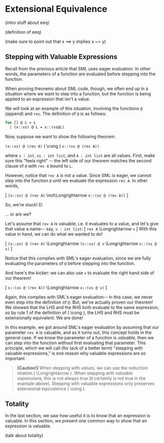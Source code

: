 # Extensional Equivalence

(intro stuff about eeq)

(definition of eeq)

(make sure to point out that x ==> y implies x ~= y)

## Stepping with Valuable Expressions

Recall from the previous article that SML uses eager evaluation.
In other words, the parameters of a function are evaluated before
stepping into the function.

When proving theorems about SML code, though, we often end up in
a situation where we want to step into a function, but the function
is being applied to an expression that isn't a value.

We will look at an example of this situation, involving the functions
`@` (append) and `rev`. The definition of `@` is as follows:

```sml
fun [] @ L = L
  | (x::xs) @ L = x::(xs@L)
```

Now, suppose we want to show the following theorem:

`(x::xs) @ (rev A)` \( \cong \) `x::(xs @ (rev A))`

where `x : int`, `xs : int list`, and `A : int list` are all values.
First, make sure this "feels right" -- the left side of our theorem
matches the second clause of `@` with `rev A` bound to `L`.

However, notice that `rev A` is not a value. Since SML is eager, we
cannot step into the function `@` until we evaluate the expression
`rev A`. In other words,

\[ `(x::xs) @ (rev A)` \not\Longrightarrow `x::(xs @ (rev A))` \]

So, we're stuck! D:

... or are we?

Let's assume that `rev A` is valuable, i.e. it evaluates to a value,
and let's give that value a name-- say, `v : int list`:
\[ `rev A` \Longrightarrow `v` \]
With this value in hand, we can do what we wanted to do!

\[ `(x::xs) @ (rev A)`
    \Longrightarrow `(x::xs) @ v`
    \Longrightarrow `x::(xs @ v)`
\]

Notice that this complies with SML's eager evaluation, since
we are fully evaluating the parameters of `@` before stepping
into the function.

And here's the kicker: we can also use `v` to evaluate the right
hand side of our theorem!

\[ `x::(xs @ (rev A))`
    \Longrightarrow `x::(xs @ v)`
\]

Again, this complies with SML's eager evaluation-- in this case,
we never even step into the definition of `@`. But, we've actually
proven our theorem! We showed that the LHS and the RHS both evaluate
to the same expression, so by rule 1 of the definition of \( \cong \),
the LHS and RHS must be extensionally equivalent. We are done!

In this example, we got around SML's eager evaluation by assuming
that our parameter `rev A` is valuable, and as it turns out, this
concept holds in the general case. If we know
the parameter of a function is *valuable*, then we can step into the
function *without* first evaluating that parameter. This principle,
which we will call (for lack of a better term) "stepping with
valuable expressions," is one reason why valuable expressions are
so important.

> **[Caution!]** When stepping with *values*, we can use the reduction
relation \( \Longrightarrow \). When stepping with *valuable expressions*,
this is not always true (it certainly is not true in the example
above). Stepping with valuable expressions only preserves
extensional equivalence \( \cong \).


## Totality

In the last section, we saw how useful it is to know that an
expression is valuable. In this section, we present one common
way to show that an expression is valuable.

(talk about totality)
